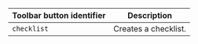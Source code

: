 | Toolbar button identifier | Description          |
|---------------------------|----------------------|
| `checklist`               | Creates a checklist. |